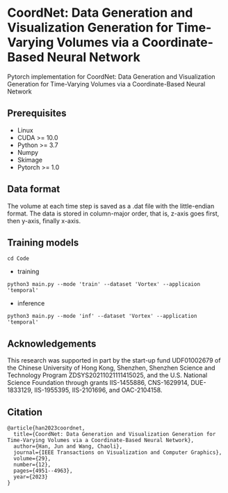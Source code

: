 # CoordNet: Data Generation and Visualization Generation for Time-Varying Volumes via a Coordinate-Based Neural Network
Pytorch implementation for CoordNet: Data Generation and Visualization Generation for Time-Varying Volumes via a Coordinate-Based Neural Network

## Prerequisites
- Linux
- CUDA >= 10.0
- Python >= 3.7
- Numpy
- Skimage
- Pytorch >= 1.0

## Data format

The volume at each time step is saved as a .dat file with the little-endian format. The data is stored in column-major order, that is, z-axis goes first, then y-axis, finally x-axis.

## Training models
```
cd Code 
```

- training
```
python3 main.py --mode 'train' --dataset 'Vortex' --applicaion 'temporal'
```

- inference
```
python3 main.py --mode 'inf' --dataset 'Vortex' --application 'temporal'
```
## Acknowledgements
This research was supported in part by the start-up fund UDF01002679 of the Chinese University of Hong Kong, Shenzhen, Shenzhen Science and Technology Program ZDSYS20211021111415025, and the U.S. National Science Foundation through grants IIS-1455886, CNS-1629914, DUE-1833129, IIS-1955395, IIS-2101696, and OAC-2104158.

## Citation 
```
@article{han2023coordnet,
  title={CoordNet: Data Generation and Visualization Generation for Time-Varying Volumes via a Coordinate-Based Neural Network},
  author={Han, Jun and Wang, Chaoli},
  journal={IEEE Transactions on Visualization and Computer Graphics},
  volume={29},
  number={12},
  pages={4951--4963},
  year={2023}
}

